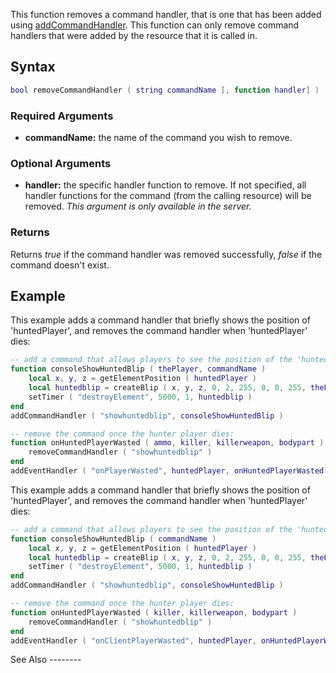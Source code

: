 This function removes a command handler, that is one that has been added using [addCommandHandler](/docs/addCommandHandler.md "wikilink"). This function can only remove command handlers that were added by the resource that it is called in.

Syntax
------

``` lua
bool removeCommandHandler ( string commandName [, function handler] )              
```

### Required Arguments

-   **commandName:** the name of the command you wish to remove.

### Optional Arguments

-   **handler:** the specific handler function to remove. If not specified, all handler functions for the command (from the calling resource) will be removed. *This argument is only available in the server.*

### Returns

Returns *true* if the command handler was removed successfully, *false* if the command doesn't exist.

Example
-------

<section name="Server" class="server" show="true">
This example adds a command handler that briefly shows the position of 'huntedPlayer', and removes the command handler when 'huntedPlayer' dies:

``` lua
-- add a command that allows players to see the position of the 'huntedPlayer' for 5 seconds:
function consoleShowHuntedBlip ( thePlayer, commandName )
    local x, y, z = getElementPosition ( huntedPlayer )
    local huntedblip = createBlip ( x, y, z, 0, 2, 255, 0, 0, 255, thePlayer )
    setTimer ( "destroyElement", 5000, 1, huntedblip )
end
addCommandHandler ( "showhuntedblip", consoleShowHuntedBlip )

-- remove the command once the hunter player dies:
function onHuntedPlayerWasted ( ammo, killer, killerweapon, bodypart )
    removeCommandHandler ( "showhuntedblip" )
end
addEventHandler ( "onPlayerWasted", huntedPlayer, onHuntedPlayerWasted )
```

</section>
<section name="Client" class="client" show="true">
This example adds a command handler that briefly shows the position of 'huntedPlayer', and removes the command handler when 'huntedPlayer' dies:

``` lua
-- add a command that allows players to see the position of the 'huntedPlayer' for 5 seconds:
function consoleShowHuntedBlip ( commandName )
    local x, y, z = getElementPosition ( huntedPlayer )
    local huntedblip = createBlip ( x, y, z, 0, 2, 255, 0, 0, 255, thePlayer )
    setTimer ( "destroyElement", 5000, 1, huntedblip )
end
addCommandHandler ( "showhuntedblip", consoleShowHuntedBlip )

-- remove the command once the hunter player dies:
function onHuntedPlayerWasted ( killer, killerweapon, bodypart )
    removeCommandHandler ( "showhuntedblip" )
end
addEventHandler ( "onClientPlayerWasted", huntedPlayer, onHuntedPlayerWasted )
```

</section>
See Also
--------
